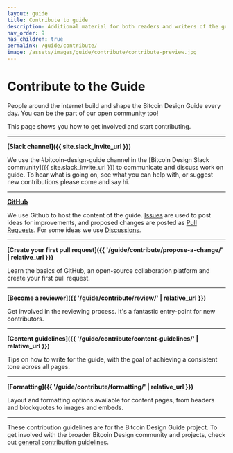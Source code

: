 ```yaml
---
layout: guide
title: Contribute to guide
description: Additional material for both readers and writers of the guide.
nav_order: 9
has_children: true
permalink: /guide/contribute/
image: /assets/images/guide/contribute/contribute-preview.jpg
---
```


# Contribute to the Guide

People around the internet build and shape the Bitcoin Design Guide every day. You can be the part of our open community too!

This page shows you how to get involved and start contributing.

---

**[Slack channel]({{ site.slack_invite_url }})**

We use the #bitcoin-design-guide channel in the [Bitcoin Design Slack community]({{ site.slack_invite_url }}) to communicate and discuss work on guide. To hear what is going on, see what you can help with, or suggest new contributions please come and say hi.

---

**[GitHub](https://github.com/BitcoinDesign/Guide)**

We use Github to host the content of the guide. [Issues](https://github.com/BitcoinDesign/Guide/issues) are used to post ideas for improvements, and proposed changes are posted as [Pull Requests](https://github.com/BitcoinDesign/Guide/pulls).
For some ideas we use [Discussions](https://github.com/BitcoinDesign/Guide/discussions).

---

**[Create your first pull request]({{ '/guide/contribute/propose-a-change/' | relative_url }})**

Learn the basics of GitHub, an open-source collaboration platform and create your first pull request.

---

**[Become a reviewer]({{ '/guide/contribute/review/' | relative_url }})**

Get involved in the reviewing process. It's a fantastic entry-point for new contributors.


---

**[Content guidelines]({{ '/guide/contribute/content-guidelines/' | relative_url }})**

Tips on how to write for the guide, with the goal of achieving a consistent tone across all pages.

---

**[Formatting]({{ '/guide/contribute/formatting/' | relative_url }})**

Layout and formatting options available for content pages, from headers and blockquotes to images and embeds.

---

These contribution guidelines are for the Bitcoin Design Guide project. To get involved with the broader Bitcoin Design community and projects, check out [general contribution guidelines](https://bitcoin.design/contribute/).
